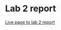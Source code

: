 # Lab 2 report

[Live page to lab 2 report](https://annle4869.github.io/cse15l-lab-reports/lab-2-report/lab-2-report)
